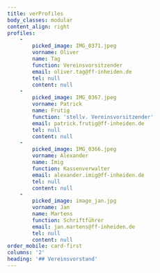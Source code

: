 ```yaml
---
title: verProfiles
body_classes: modular
content_align: right
profiles:
    -
        picked_image: IMG_0371.jpeg
        vorname: Oliver
        name: Tag
        function: Vereinsvorsitzender
        email: oliver.tag@ff-inheiden.de
        tel: null
        content: null
    -
        picked_image: IMG_0367.jpeg
        vorname: Patrick
        name: Frutig
        function: 'stellv. Vereinsvorsitzender'
        email: patrick.frutig@ff-inheiden.de
        tel: null
        content: null
    -
        picked_image: IMG_0366.jpeg
        vorname: Alexander
        name: Imig
        function: Kassenverwalter
        email: alexander.imig@ff-inheiden.de
        tel: null
        content: null
    -
        picked_image: image_jan.jpg
        vorname: Jan
        name: Martens
        function: Schriftführer
        email: jan.martens@ff-inheiden.de
        tel: null
        content: null
order_mobile: card-first
columns: '2'
heading: '## Vereinsvorstand'
---
```


